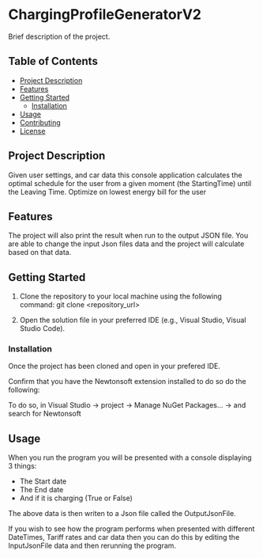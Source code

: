# ChargingProfileGeneratorV2

Brief description of the project.

## Table of Contents
- [Project Description](#project-description)
- [Features](#features)
- [Getting Started](#getting-started)
    - [Installation](#installation)
- [Usage](#usage)
- [Contributing](#contributing)
- [License](#license)

## Project Description

Given user settings, and car data this console application calculates the optimal schedule for the user from a given
moment (the StartingTime) until the Leaving Time. Optimize on lowest energy bill for the user

## Features

The project will also print the result when run to the output JSON file.
You are able to change the input Json files data and the project will calculate based on that data.

## Getting Started

1. Clone the repository to your local machine using the following command: 
   git clone <repository_url>

2. Open the solution file in your preferred IDE (e.g., Visual Studio, Visual Studio Code).


### Installation

Once the project has been cloned and open in your prefered IDE.

Confirm that you have the Newtonsoft extension installed to do so do the following:

To do so, in Visual Studio -> project -> Manage NuGet Packages... -> and search for Newtonsoft

## Usage

When you run the program you will be presented with a console displaying 3 things:

- The Start date
- The End date
- And if it is charging (True or False)

The above data is then writen to a Json file called the OutputJsonFile.

If you wish to see how the program performs when presented with different DateTimes, Tariff rates and car data then you can do this by editing
the InputJsonFile data and then rerunning the program.
